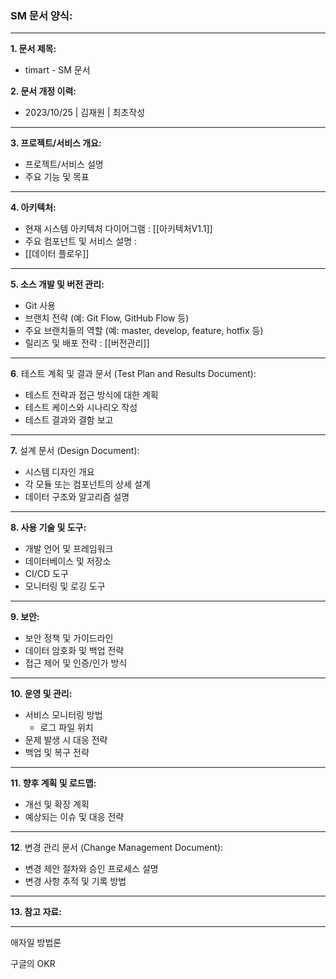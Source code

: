 ### SM 문서 양식:

---

**1. 문서 제목:**

- timart - SM 문서

**2. 문서 개정 이력:**

- 2023/10/25 | 김재원 | 최초작성


---

**3. 프로젝트/서비스 개요:**

- 프로젝트/서비스 설명
- 주요 기능 및 목표

---

**4. 아키텍처:**

- 현재 시스템 아키텍처 다이어그램 : [[아키텍처V1.1]]
- 주요 컴포넌트 및 서비스 설명 : 
- [[데이터 플로우]]
 
---


**5. 소스 개발 및 버전 관리:**

- Git 사용
- 브랜치 전략 (예: Git Flow, GitHub Flow 등)
- 주요 브랜치들의 역할 (예: master, develop, feature, hotfix 등)
- 릴리즈 및 배포 전략 : [[버전관리]]

---
**6**. 테스트 계획 및 결과 문서 (Test Plan and Results Document):

   - 테스트 전략과 접근 방식에 대한 계획
   - 테스트 케이스와 시나리오 작성
   - 테스트 결과와 결함 보고

---


**7.** 설계 문서 (Design Document):

  -  시스템 디자인 개요
  - 각 모듈 또는 컴포넌트의 상세 설계
  - 데이터 구조와 알고리즘 설명
  
---


**8. 사용 기술 및 도구:**

- 개발 언어 및 프레임워크
- 데이터베이스 및 저장소
- CI/CD 도구
- 모니터링 및 로깅 도구

---

**9. 보안:**

- 보안 정책 및 가이드라인
- 데이터 암호화 및 백업 전략
- 접근 제어 및 인증/인가 방식

---

**10. 운영 및 관리:**

- 서비스 모니터링 방법
	- 로그 파일 위치
- 문제 발생 시 대응 전략
- 백업 및 복구 전략

---

**11. 향후 계획 및 로드맵:**

- 개선 및 확장 계획
- 예상되는 이슈 및 대응 전략

---

**12**. 변경 관리 문서 (Change Management Document):
   
   - 변경 제안 절차와 승인 프로세스 설명
   - 변경 사항 추적 및 기록 방법

---

**13. 참고 자료:**



----

애자일 방법론

구글의 OKR